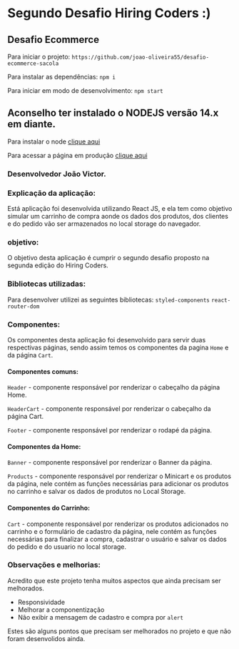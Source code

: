 # Segundo Desafio Hiring Coders :)
## Desafio Ecommerce

Para iniciar o projeto:
`https://github.com/joao-oliveira55/desafio-ecommerce-sacola`

Para instalar as dependências:
`npm i`

Para iniciar em modo de desenvolvimento:
`npm start`

## Aconselho ter instalado o NODEJS versão 14.x em diante.

Para instalar o node [clique aqui](https://nodejs.org/en/)

Para acessar a página em produção [clique aqui](https://desafio-ecommerce.netlify.app/)

### Desenvolvedor João Victor.

### Explicação da aplicação:

Está aplicação foi desenvolvida utilizando React JS, e ela tem como objetivo simular um carrinho de compra aonde os dados dos produtos, dos clientes e do pedido vão ser armazenados no local storage do navegador.

### objetivo:

O objetivo desta aplicação é cumprir o segundo desafio proposto na segunda edição do Hiring Coders.

### Bibliotecas utilizadas:

Para desenvolver utilizei as seguintes bibliotecas:
`styled-components`
`react-router-dom`

### Componentes:

Os componentes desta aplicação foi desenvolvido para servir duas respectivas páginas, sendo assim temos os componentes da pagina `Home` e da página `Cart`.

#### Componentes comuns:

`Header` - componente responsável por renderizar o cabeçalho da página Home.

`HeaderCart` - componente responsável por renderizar o cabeçalho da página Cart.

`Footer` - componente responsável por renderizar o rodapé da página.

#### Componentes da Home:

`Banner` - componente responsável por renderizar o Banner da página.

`Products` - componente responsável por renderizar o Minicart e os produtos da página, nele contém as funções necessárias para adicionar os produtos no carrinho e salvar os dados de produtos no Local Storage.

#### Componentes do Carrinho:

`Cart` - componente responsável por renderizar os produtos adicionados no carrinho e o formulário de cadastro da página, nele contém as funções necessárias para finalizar a compra, cadastrar o usuário e salvar os dados do pedido e do usuario no local storage.

### Observações e melhorias:

Acredito que este projeto tenha muitos aspectos que ainda precisam ser melhorados.

* Responsividade
* Melhorar a componentização
* Não exibir a mensagem de cadastro e compra por `alert`

Estes são alguns pontos que precisam ser melhorados no projeto e que não foram desenvolidos ainda.
